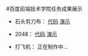 #百度前端技术学院任务成果展示

- 石头剪刀布：
[代码](https://github.com/newraina/baiduife/gamePrimaryClass/00/)
[演示](http://demo.newraina.com/baiduife/Rock-paper-scissors/)

- 2048：
[代码](https://github.com/newraina/baiduife/tree/master/gamePrimaryClass/2048)
[演示](http://demo.newraina.com/baiduife/2048/)

- 打飞机：
正在制作中...


